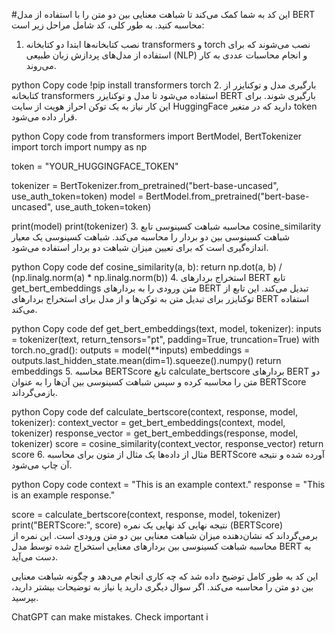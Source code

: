 #این کد به شما کمک می‌کند تا شباهت معنایی بین دو متن را با استفاده از مدل BERT محاسبه کنید. به طور کلی، کد شامل مراحل زیر است:

1. نصب کتابخانه‌ها
ابتدا دو کتابخانه transformers و torch نصب می‌شوند که برای استفاده از مدل‌های پردازش زبان طبیعی (NLP) و انجام محاسبات عددی به کار می‌روند.

python
Copy code
!pip install transformers torch
2. بارگیری مدل و توکنایزر
از کتابخانه transformers استفاده می‌شود تا مدل و توکنایزر BERT بارگیری شوند. برای این کار نیاز به یک توکن احراز هویت از سایت HuggingFace دارید که در متغیر token قرار داده می‌شود.

python
Copy code
from transformers import BertModel, BertTokenizer
import torch
import numpy as np

token = "YOUR_HUGGINGFACE_TOKEN"

tokenizer = BertTokenizer.from_pretrained("bert-base-uncased", use_auth_token=token)
model = BertModel.from_pretrained("bert-base-uncased", use_auth_token=token)

print(model)
print(tokenizer)
3. محاسبه شباهت کسینوسی
تابع cosine_similarity شباهت کسینوسی بین دو بردار را محاسبه می‌کند. شباهت کسینوسی یک معیار اندازه‌گیری است که برای تعیین میزان شباهت دو بردار استفاده می‌شود.

python
Copy code
def cosine_similarity(a, b):
    return np.dot(a, b) / (np.linalg.norm(a) * np.linalg.norm(b))
4. استخراج بردارهای BERT
تابع get_bert_embeddings متن ورودی را به بردارهای BERT تبدیل می‌کند. این تابع از توکنایزر برای تبدیل متن به توکن‌ها و از مدل برای استخراج بردارهای BERT استفاده می‌کند.

python
Copy code
def get_bert_embeddings(text, model, tokenizer):
    inputs = tokenizer(text, return_tensors="pt", padding=True, truncation=True)
    with torch.no_grad():
        outputs = model(**inputs)
    embeddings = outputs.last_hidden_state.mean(dim=1).squeeze().numpy()
    return embeddings
5. محاسبه BERTScore
تابع calculate_bertscore بردارهای BERT دو متن را محاسبه کرده و سپس شباهت کسینوسی بین آن‌ها را به عنوان BERTScore بازمی‌گرداند.

python
Copy code
def calculate_bertscore(context, response, model, tokenizer):
    context_vector = get_bert_embeddings(context, model, tokenizer)
    response_vector = get_bert_embeddings(response, model, tokenizer)
    score = cosine_similarity(context_vector, response_vector)
    return score
6. مثال از داده‌ها
یک مثال از متون برای محاسبه BERTScore آورده شده و نتیجه آن چاپ می‌شود.

python
Copy code
context = "This is an example context."
response = "This is an example response."

score = calculate_bertscore(context, response, model, tokenizer)
print("BERTScore:", score)
نتیجه نهایی
کد نهایی یک نمره (BERTScore) برمی‌گرداند که نشان‌دهنده میزان شباهت معنایی بین دو متن ورودی است. این نمره از محاسبه شباهت کسینوسی بین بردارهای معنایی استخراج شده توسط مدل BERT به دست می‌آید.

این کد به طور کامل توضیح داده شد که چه کاری انجام می‌دهد و چگونه شباهت معنایی بین دو متن را محاسبه می‌کند. اگر سوال دیگری دارید یا نیاز به توضیحات بیشتر دارید، بپرسید.










ChatGPT can make mistakes. Check important i
